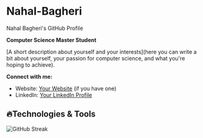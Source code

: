 # Nahal-Bagheri
Nahal Bagheri's GitHub Profile

**Computer Science Master Student**

[A short description about yourself and your interests](here you can write a bit about yourself, your passion for computer science, and what you're hoping to achieve).

**Connect with me:**

* Website: [Your Website](https://www.yourwebsite.com) (if you have one)
* LinkedIn: [Your LinkedIn Profile](www.linkedin.com/in/nahal-bagheri)

## 🔥Technologies & Tools

![GitHub Streak](https://github-readme-streak-stats.herokuapp.com/?user=yourUsername&theme=dark)
